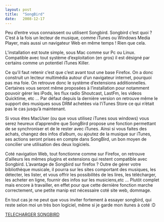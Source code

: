 ```yaml
---
layout:	post
title:	"SongBird"
date:	2008-12-17
---
```


  Peu d’entre vous connaissent ou utilisent Songbird. Songbird c’est quoi ? C’est à la fois un lecteur de musique, comme iTunes ou Windows Media Player, mais aussi un navigateur Web en même temps ! Rien que cela.

L’installation est toute simple, sous Mac comme sur Pc ou Linux. Compatible avec tout système d’exploitation (en gros) il est désigné par certains comme un potentiel iTunes Killer.

Ce qu’il faut retenir c’est que c’est avant tout une base Firefox. On a donc construit un lecteur multimédia autour d’un navigateur internet, pourquoi pas ma foie. On retrouve donc le système d’extensions additionnelles. Certaines vous seront même proposées à l’installation pour notamment pouvoir gérer les iPods, les flux radio Shoutcast, LastFm, les videos Quicktime, etc … Par défaut depuis la dernière version on retrouve même le support des musiques sous DRM achetées via l’iTunes Store ce qui n’était pas le cas jusqu’à maintenant.

Si vous êtes MacUser (ou que vous utilisez iTunes sous windows) vous serez heureux d’apprendre que SongBird propose une fonction permettant de se synchroniser et de le rester avec iTunes. Ainsi si vous faites des achats, changez des infos d’album, ou ajoutez de la musique sur iTunes, ses actions seront prises en compte dans SongBird, un bon moyen de concilier une utilisation des deux logiciels.

Coté navigation Web, tout fonctionne comme sur Firefox, on retrouve d’ailleurs les mêmes plugins et extensions qui restent compatible avec Songbird. L’avantage de Songbird sur firefox ? Outre de gérer votre bibliothèque musicale, il pourra sur les sites comportant des musiques, les détecter, les lister, et vous offrir les possibilités de les lires, les télécharger, les acheter en ligne, fournir des infos sur les musiciens,etc … Plutôt complet mais encore à travailler, en effet pour que cette dernière fonction marche correctement, une petite manip est nécessaire coté site web, dommage.

En tout cas je ne peut que vous inviter fortement à essayer songbird, qui reste selon moi un très bon logiciel, même si je garde mon itunes à coté :D

[TELECHARGER SONGBIRD](http://getsongbird.com/)

  